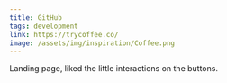 ```yaml
---
title: GitHub
tags: development
link: https://trycoffee.co/
image: /assets/img/inspiration/Coffee.png
---
```

Landing page, liked the little interactions on the buttons.